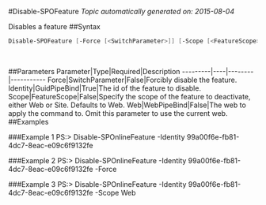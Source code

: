 #Disable-SPOFeature
*Topic automatically generated on: 2015-08-04*

Disables a feature
##Syntax
```powershell
Disable-SPOFeature [-Force [<SwitchParameter>]] [-Scope [<FeatureScope>]] [-Web [<WebPipeBind>]] -Identity [<GuidPipeBind>]
```
&nbsp;

##Parameters
Parameter|Type|Required|Description
---------|----|--------|-----------
Force|SwitchParameter|False|Forcibly disable the feature.
Identity|GuidPipeBind|True|The id of the feature to disable.
Scope|FeatureScope|False|Specify the scope of the feature to deactivate, either Web or Site. Defaults to Web.
Web|WebPipeBind|False|The web to apply the command to. Omit this parameter to use the current web.
##Examples

###Example 1
    PS:> Disable-SPOnlineFeature -Identity 99a00f6e-fb81-4dc7-8eac-e09c6f9132fe


###Example 2
    PS:> Disable-SPOnlineFeature -Identity 99a00f6e-fb81-4dc7-8eac-e09c6f9132fe -Force


###Example 3
    PS:> Disable-SPOnlineFeature -Identity 99a00f6e-fb81-4dc7-8eac-e09c6f9132fe -Scope Web

